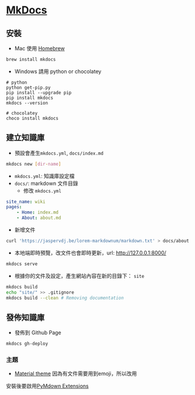 # [MkDocs](http://www.mkdocs.org/)

## 安裝

* Mac 使用 [Homebrew](https://brew.sh)

```sh
brew install mkdocs
```

* Windows 請用 python or chocolatey

```shell
# python
python get-pip.py
pip install --upgrade pip
pip install mkdocs
mkdocs --version

# chocolatey
choco install mkdocs
```

## 建立知識庫

* 預設會產生`mkdocs.yml`, `docs/index.md`

```sh
mkdocs new [dir-name]
```

* `mkdocs.yml`: 知識庫設定檔
* `docs/`: markdown 文件目錄
  * 修改 `mkdocs.yml`

```yml
site_name: wiki
pages:
    - Home: index.md
    - About: about.md
```

* 新增文件

```sh
curl 'https://jaspervdj.be/lorem-markdownum/markdown.txt' > docs/about.md
```

* 本地端即時預覽，改文件也會即時更新，url: <http://127.0.0.1:8000/>

```sh
mkdocs serve
```

* 根據你的文件及設定，產生網站內容在新的目錄下： `site`

```sh
mkdocs build
echo "site/" >> .gitignore 
mkdocs build --clean # Removing documentation
```

## 發佈知識庫

* 發佈到 Github Page

```sh
mkdocs gh-deploy
```

### 主題

* [Material theme](https://github.com/squidfunk/mkdocs-material) 因為有文件需要用到emoji，所以改用

安裝後要啟用[PyMdown Extensions](http://squidfunk.github.io/mkdocs-material/extensions/pymdown/)